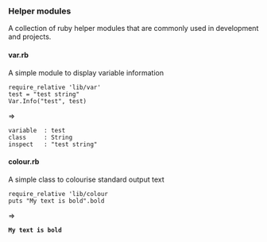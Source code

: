 ### Helper modules

A collection of ruby helper modules that are commonly used in development
and projects.

#### var.rb
A simple module to display variable information 

```
require_relative 'lib/var'
test = "test string"
Var.Info("test", test)
```

=>

```
variable  : test
class     : String
inspect   : "test string"
```

#### colour.rb
A simple class to colourise standard output text 

```
require_relative 'lib/colour
puts "My text is bold".bold
```
=>

**`My text is bold`**






